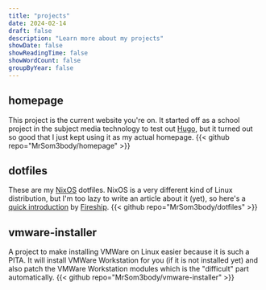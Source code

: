 ```yaml
---
title: "projects"
date: 2024-02-14
draft: false
description: "Learn more about my projects"
showDate: false
showReadingTime: false
showWordCount: false
groupByYear: false
---
```


## homepage

This project is the current website you're on. It started off as a school
project in the subject media technology to test out [Hugo](https://gohugo.io/),
but it turned out so good that I just kept using it as my actual homepage.
{{< github repo="MrSom3body/homepage" >}}

## dotfiles

These are my [NixOS](https://nixos.org) dotfiles. NixOS is a very different
kind of Linux distribution, but I'm too lazy to write an article about it (yet),
so here's a [quick introduction](https://youtu.be/FJVFXsNzYZQ) by
[Fireship](https://www.youtube.com/@Fireship).
{{< github repo="MrSom3body/dotfiles" >}}

## vmware-installer

A project to make installing VMWare on Linux easier because it is such a
PITA. It will install VMWare Workstation for you (if it is not installed yet)
and also patch the VMWare Workstation modules which is the "difficult" part
automatically.
{{< github repo="MrSom3body/vmware-installer" >}}
